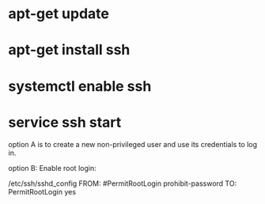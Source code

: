 # apt-get update
# apt-get install ssh


# systemctl enable ssh
# service ssh start

option A is to create a new non-privileged user and use its credentials to log in. 

option B: Enable root login:

/etc/ssh/sshd_config
FROM:
#PermitRootLogin prohibit-password
TO:
PermitRootLogin yes

